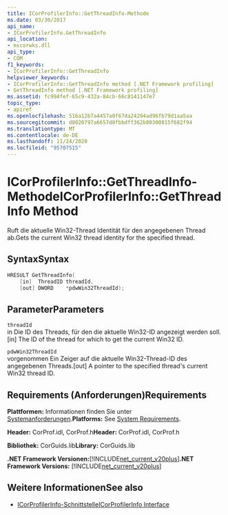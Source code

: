 ```yaml
---
title: ICorProfilerInfo::GetThreadInfo-Methode
ms.date: 03/30/2017
api_name:
- ICorProfilerInfo.GetThreadInfo
api_location:
- mscorwks.dll
api_type:
- COM
f1_keywords:
- ICorProfilerInfo::GetThreadInfo
helpviewer_keywords:
- ICorProfilerInfo::GetThreadInfo method [.NET Framework profiling]
- GetThreadInfo method [.NET Framework profiling]
ms.assetid: fc994fef-65c9-432a-84cb-66c8141147e7
topic_type:
- apiref
ms.openlocfilehash: 516a12b7a4457a0f67da24294ad96fb79d1aa5aa
ms.sourcegitcommit: d8020797a6657d0fbbdff362b80300815f682f94
ms.translationtype: MT
ms.contentlocale: de-DE
ms.lasthandoff: 11/24/2020
ms.locfileid: "95707515"
---
```

# <a name="icorprofilerinfogetthreadinfo-method"></a><span data-ttu-id="5c3ec-102">ICorProfilerInfo::GetThreadInfo-Methode</span><span class="sxs-lookup"><span data-stu-id="5c3ec-102">ICorProfilerInfo::GetThreadInfo Method</span></span>

<span data-ttu-id="5c3ec-103">Ruft die aktuelle Win32-Thread Identität für den angegebenen Thread ab.</span><span class="sxs-lookup"><span data-stu-id="5c3ec-103">Gets the current Win32 thread identity for the specified thread.</span></span>  
  
## <a name="syntax"></a><span data-ttu-id="5c3ec-104">Syntax</span><span class="sxs-lookup"><span data-stu-id="5c3ec-104">Syntax</span></span>  
  
```cpp  
HRESULT GetThreadInfo(  
    [in]  ThreadID threadId,  
    [out] DWORD    *pdwWin32ThreadId);  
```  
  
## <a name="parameters"></a><span data-ttu-id="5c3ec-105">Parameter</span><span class="sxs-lookup"><span data-stu-id="5c3ec-105">Parameters</span></span>  

 `threadId`  
 <span data-ttu-id="5c3ec-106">in Die ID des Threads, für den die aktuelle Win32-ID angezeigt werden soll.</span><span class="sxs-lookup"><span data-stu-id="5c3ec-106">[in] The ID of the thread for which to get the current Win32 ID.</span></span>  
  
 `pdwWin32ThreadId`  
 <span data-ttu-id="5c3ec-107">vorgenommen Ein Zeiger auf die aktuelle Win32-Thread-ID des angegebenen Threads.</span><span class="sxs-lookup"><span data-stu-id="5c3ec-107">[out] A pointer to the specified thread's current Win32 thread ID.</span></span>  
  
## <a name="requirements"></a><span data-ttu-id="5c3ec-108">Requirements (Anforderungen)</span><span class="sxs-lookup"><span data-stu-id="5c3ec-108">Requirements</span></span>  

 <span data-ttu-id="5c3ec-109">**Plattformen:** Informationen finden Sie unter [Systemanforderungen](../../get-started/system-requirements.md).</span><span class="sxs-lookup"><span data-stu-id="5c3ec-109">**Platforms:** See [System Requirements](../../get-started/system-requirements.md).</span></span>  
  
 <span data-ttu-id="5c3ec-110">**Header:** CorProf.idl, CorProf.h</span><span class="sxs-lookup"><span data-stu-id="5c3ec-110">**Header:** CorProf.idl, CorProf.h</span></span>  
  
 <span data-ttu-id="5c3ec-111">**Bibliothek:** CorGuids.lib</span><span class="sxs-lookup"><span data-stu-id="5c3ec-111">**Library:** CorGuids.lib</span></span>  
  
 <span data-ttu-id="5c3ec-112">**.NET Framework Versionen:**[!INCLUDE[net_current_v20plus](../../../../includes/net-current-v20plus-md.md)]</span><span class="sxs-lookup"><span data-stu-id="5c3ec-112">**.NET Framework Versions:** [!INCLUDE[net_current_v20plus](../../../../includes/net-current-v20plus-md.md)]</span></span>  
  
## <a name="see-also"></a><span data-ttu-id="5c3ec-113">Weitere Informationen</span><span class="sxs-lookup"><span data-stu-id="5c3ec-113">See also</span></span>

- [<span data-ttu-id="5c3ec-114">ICorProfilerInfo-Schnittstelle</span><span class="sxs-lookup"><span data-stu-id="5c3ec-114">ICorProfilerInfo Interface</span></span>](icorprofilerinfo-interface.md)
